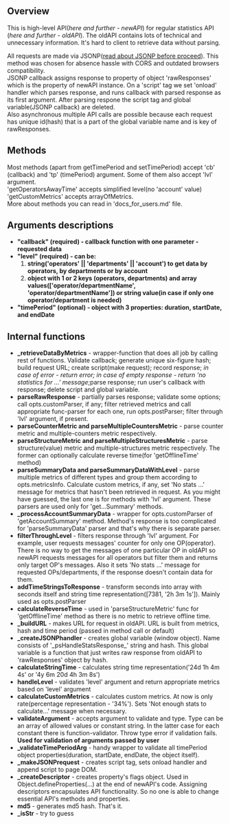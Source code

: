 ## Overview
This is high-level API(_here and further - newAPI_) for regular statistics API (_here and further - oldAPI_). The oldAPI contains lots of technical and unnecessary information. It's hard to client to retrieve data without parsing.  

All requests are made via JSONP([read about JSONP before proceed](https://javascript.info/fetch-crossorigin#using-scripts)). This method was chosen for absence hassle with CORS and outdated browsers compatibility.  
JSONP callback assigns response to property of object 'rawResponses' which is the property of newAPI instance. On a 'script' tag we set 'onload' handler which parses response, and runs callback with parsed response as its first argument. After parsing respone the script tag and global variable(JSONP callback) are deleted.  
Also asynchronous multiple API calls are possible because each request has unique id(hash) that is a part of the global variable name and is key of rawResponses.

## Methods
Most methods (apart from getTimePeriod and setTimePeriod) accept 'cb' (callback) and 'tp' (timePeriod) argument. Some of them also accept 'lvl' argument.  
'getOperatorsAwayTime' accepts simplified level(no 'account' value)  
'getCustomMetrics' accepts arrayOfMetrics.  
More about methods you can read in 'docs_for_users.md' file.

## Arguments descriptions  
* **"callback" (required) - callback function with one parameter - requested data**  
* **"level" (required) - can be:**  
  1. __string('operators' || 'departments' || 'account') to get data by operators, by departments or by account__
  2. __object with 1 or 2 keys (operators, departments) and array values(['operator/departmentName', 'operator/departmentName']) or string value(in case if only one operator/department is needed)__
* **"timePeriod" (optional) - object with 3 properties: duration, startDate, and endDate**  

## Internal functions
* **_retrieveDataByMetrics** - wrapper-function that does all job by calling rest of functions. Validate callback; generate unique six-figure hash; build request URL; create script(make request); record response; *in case of error - return error; in case of empty response - return 'no statistics for ...' message*;parse response; run user's callback with response; delete script and global variable.  
* **parseRawResponse** - partially parses response; validate some options; call opts.customParser, if any; filter retrieved metrics and call appropriate func-parser for each one, run opts.postParser; filter through 'lvl' argument, if present.  
* **parseCounterMetric and parseMultipleCountersMetric** - parse counter metric and multiple-counters metric respectively.  
* **parseStructureMetric and parseMultipleStructuresMetric** - parse structure(value) metric and multiple-structures metric respectively. The former can optionally calculate reverse time(for 'getOfflineTime' method)  
* **parseSummaryData and parseSummaryDataWithLevel** - parse multiple metrics of different types and group them according to opts.metricsInfo. Calculate custom metrics, if any, set 'No stats ...' message for metrics that hasn't been retrieved in request. As you might have guessed, the last one is for methods with 'lvl' argument. These parsers are used only for 'get...Summary' methods.  
* **_processAccountSummaryData** - wrapper for opts.customParser of 'getAccountSummary' method. Method's response is too complicated for 'parseSummaryData' parser and that's why there is separate parser.  
* **filterThroughLevel** - filters response through 'lvl' argument. For example, user requests messages' counter for only one OP(operator). There is no way to get the messages of one particular OP in oldAPI so newAPI requests messages for all operators but filter them and returns only target OP's messages. Also it sets 'No stats ...' message for requested OPs/departments, if the response doesn't contain data for them.  
* **addTimeStringsToResponse** - transform seconds into array with seconds itself and string time representation([7381, '2h 3m 1s']). Mainly used as opts.postParser  
* **calculateReverseTime** - used in 'parseStructureMetric' func for 'getOfflineTime' method as there is no metric to retrieve offline time.  
* **_buildURL** - makes URL for request in oldAPI. URL is built from metrics, hash and time period (passed in method call or default)  
* **_createJSONPhandler** - creates global variable (window object). Name consists of '\_psHandleStatsResponse\_' string and hash. This global variable is a function that just writes raw response from oldAPI to 'rawResponses' object by hash.  
* **calculateStringTime** - calculates string time representation('24d 1h 4m 4s' or '4y 6m 20d 4h 3m 8s')  
* **handleLevel** - validates 'level' argument and return appropriate metrics based on 'level' argument  
* **calculateCustomMetrics** - calculates custom metrics. At now is only rate(percentage representation - '34%'). Sets 'Not enough stats to calculate...' message when necessary.  
* **validateArgument** - accepts argument to validate and type. Type can be an array of allowed values or constant string. In the latter case for each constant there is function-validator. Throw type error if validation fails. **Used for validation of arguments passed by user**  
* **_validateTimePeriodArg** - handy wrapper to validate all timePeriod object properties(duration, startDate, endDate, the object itself).  
* **_makeJSONPrequest** - creates script tag, sets onload handler and append script to page DOM.  
* **_createDescriptor** - creates property's flags object. Used in Object.defineProperties(...) at the end of newAPI's code. Assigning descriptors encapsulates API functionality. So no one is able to change essential API's methods and properties.  
* **md5** - generates md5 hash. That's it.  
* **_isStr** - try to guess  